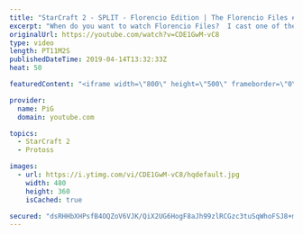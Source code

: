 ```yaml
---
title: "StarCraft 2 - SPLIT - Florencio Edition | The Florencio Files #59"
excerpt: "When do you want to watch Florencio Files?  I cast one of the mysterious and deranged builds of the one and only Florencio, the dude that invented the proxy nexus recall rush.  Florencios Twitch: https://www.twitch.tv/flol2encio Florencios Youtube: https://www.youtube.com/channel/UCPVDzgavABEYvzf6ABjgSVA"
originalUrl: https://youtube.com/watch?v=CDE1GwM-vC8
type: video
length: PT11M2S
publishedDateTime: 2019-04-14T13:32:33Z
heat: 50

featuredContent: "<iframe width=\"800\" height=\"500\" frameborder=\"0\" src=\"https://www.youtube.com/embed/CDE1GwM-vC8\" allow=\"accelerometer; autoplay; encrypted-media; gyroscope; picture-in-picture\" allowfullscreen></iframe>"

provider:
  name: PiG
  domain: youtube.com

topics:
  - StarCraft 2
  - Protoss

images:
  - url: https://i.ytimg.com/vi/CDE1GwM-vC8/hqdefault.jpg
    width: 480
    height: 360
    isCached: true

secured: "dsRHHbXHPsfB4OQZoV6VJK/QiX2UG6HogF8aJh99zlRCGzc3tuSqWhoFSJ8+mcOlfSs4s0BbKZ+ry771k84FWA4EOh+C/BgwbUVsyShtHQUoo3couCTW/lQ4OIQwieXM2oq+teJctrTIqx6+4W2vjIgOqXs/EtuS7P8sjYZtt90QUGpErTu5EqhtCIN8FfMvvpFkvDE40coxYUw/hioyLX9zoAX0Wss7N1mtswtz7PTfcrjP6QSqFRbSEZ4LrdkirXhKXWk2hgM5Yji5oawGI67i25oKDbzI3L3q9fsnqxnLpcSa5BW4tMwN64OoHiP+zWQGIO6ju0NaLbjqV2NPJoT/yYS5TAM74YNlxN2NBhypqSYI0TUKvh8ylj9zmBfTokK12cy9FPFAUMZNNINuoVg7epbDf/TSGCUNiqwOAhw=;wALhbHjpP61TpkIOzUV7UQ=="
---
```


